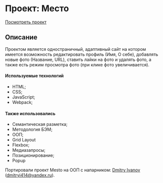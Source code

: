 # Проект: Место

[Посмотреть проект](https://lru-rose.github.io/mesto-project/)

## Описание
Проектом является одностраничный, адаптивный сайт на котором имеется возможность редактировать профиль (Имя, О себе), добавлять новые фото (Название, URL), ставить лайки на фото и удалять фото, а также есть режим просмотра фото (при клике фото увеличивается).

#### Используемые технологий
  * HTML;
  * CSS;
  * JavaScript;
  * Webpack;

#### Также использовались
  * Семантическая разметка;
  * Методология БЭМ;
  * ООП;
  * Grid Layout
  * Flexbox;
  * Медиазапросы;
  * Позиционирование;
  * Popup


Портировали проект Mesto на ООП с напарником: [Dmitry Ivanov][Dmitry Ivanov] (dmitryi414@yandex.ru).

[Dmitry Ivanov]: https://github.com/Ivanov-DM
